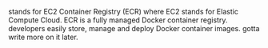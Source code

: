 stands for EC2 Container Registry (ECR) where EC2 stands for Elastic Compute Cloud.
ECR is a fully managed Docker container registry. developers easily store, manage and deploy Docker container images.
gotta write more on it later.